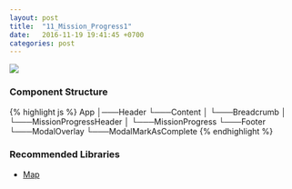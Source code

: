 ```yaml
---
layout: post
title:  "11_Mission_Progress1"
date:   2016-11-19 19:41:45 +0700
categories: post
---
```


<img src="{{ site.github.url }}/images/posts/2016-11-19/11_Mission_Progress1.jpg">

### Component Structure

{% highlight js %}
App
│───Header
└───Content
│   └───Breadcrumb
│   └───MissionProgressHeader
│   └───MissionProgress
└───Footer
└───ModalOverlay
    └───ModalMarkAsComplete
{% endhighlight %}

### Recommended Libraries

* [Map](https://github.com/istarkov/google-map-react)
